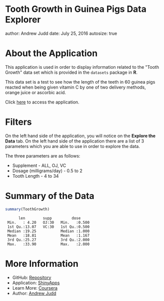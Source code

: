 Tooth Growth in Guinea Pigs Data Explorer
========================================================
author: Andrew Judd
date: July 25, 2016
autosize: true

About the Application
========================================================

This application is used in order to display information related to the "Tooth Growth" data set which is provided in the `datasets` package in **R**.

This data set is a test to see how the length of the teeth in 60 guinea pigs reacted when being given vitamin C by one of two delivery methods, orange juice or ascorbic acid.

Click [here](https://judda.shinyapps.io/data-products-assignment/) to access the application.

Filters
========================================================

On the left hand side of the application, you will notice on the **Explore the Data** tab.  On the left hand side of the application there are a list of 3 parameters which you are able to use in order to explore the data.

The three parameters are as follows:

 * Supplement - ALL, OJ, VC
 * Dosage (milligrams/day) - 0.5 to 2
 * Tooth Length - 4 to 34

Summary of the Data
========================================================


```r
summary(ToothGrowth)
```

```
      len        supp         dose      
 Min.   : 4.20   OJ:30   Min.   :0.500  
 1st Qu.:13.07   VC:30   1st Qu.:0.500  
 Median :19.25           Median :1.000  
 Mean   :18.81           Mean   :1.167  
 3rd Qu.:25.27           3rd Qu.:2.000  
 Max.   :33.90           Max.   :2.000  
```

More Information
========================================================

 * GitHub: [Repository](https://github.com/awjudd/coursera-developing-data-products)
 * Application: [ShinyApps](https://judda.shinyapps.io/data-products-assignment/)
 * Learn More: [Coursera](https://www.coursera.org/learn/data-products)
 * Author: [Andrew Judd](http://www.andrewjudd.ca)
